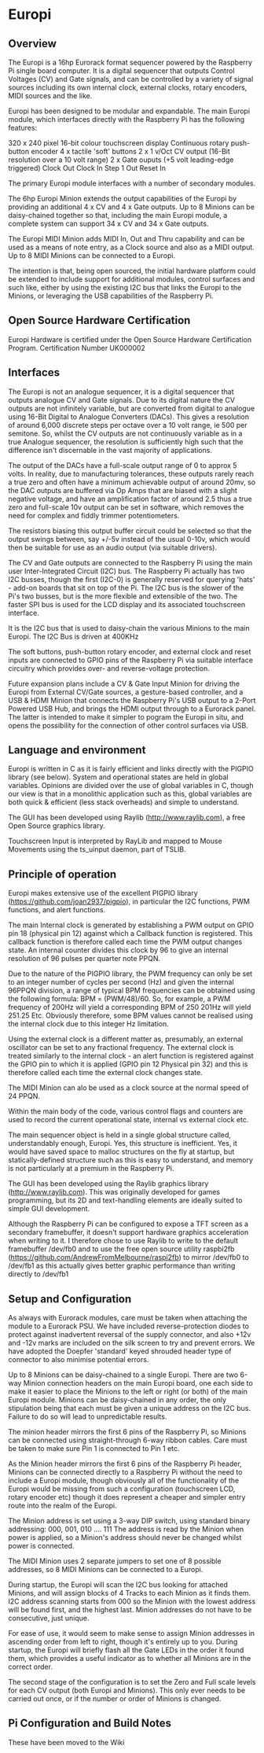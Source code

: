 ﻿# Europi

## Overview

The Europi is a 16hp Eurorack format sequencer powered by the Raspberry Pi single board computer. It is a digital sequencer that outputs Control Voltages (CV) and Gate signals, and can be controlled by a variety of signal sources including its own internal clock, external clocks, rotary encoders, MIDI sources and the like.

Europi has been designed to be modular and expandable. The main Europi module, which interfaces directly with the Raspberry Pi has the following features:

320 x 240 pixel 16-bit colour touchscreen display
Continuous rotary push-button encoder
4 x tactile 'soft' buttons
2 x 1 v/Oct CV output (16-Bit resolution over a 10 volt range)
2 x Gate ouputs (+5 volt leading-edge triggered)
Clock Out
Clock In
Step 1 Out
Reset In

The primary Europi module interfaces with a number of secondary modules.

The 6hp Europi Minion extends the output capabilities of the Europi by providing an additional 4 x CV and 4 x Gate outputs. Up to 8 Minions can be daisy-chained together so that, including the main Europi module, a complete system can support 34 x CV and 34 x Gate outputs.

The Europi MIDI Minion adds MIDI In, Out and Thru capability and can be used as a means of note entry, as a Clock source and also as a MIDI output. Up to 8 MIDI Minions can be connected to a Europi.

The intention is that, being open sourced, the initial hardware platform could be extended to include support for additional modules, control surfaces and such like, either by using the existing I2C bus that links the Europi to the Minions, or leveraging the USB capabilities of the Raspberry Pi.

## Open Source Hardware Certification

Europi Hardware is certified under the Open Source Hardware Certification Program. Certification Number UK000002

## Interfaces

The Europi is not an analogue sequencer, it is a digital sequencer that outputs analogue CV and Gate signals. Due to its digital nature the CV outputs are not infinitely variable, but are converted from digital to analogue using 16-Bit Digital to Analogue Converters  (DACs). This gives a resolution of around 6,000 discrete steps per octave over a 10 volt range, ie 500 per semitone. So, whilst the CV outputs are not continuously variable as in a true Analogue sequencer, the resolution is sufficiently high such that the difference isn't discernable in the vast majority of applications.

The output of the DACs have a full-scale output range of 0 to approx 5 volts. In reality, due to manufacturing tolerances, these outputs rarely reach a true zero and often have a minimum achievable output of around 20mv, so the DAC outputs are buffered via Op Amps that are biased with a slight negative voltage, and have an amplification factor of around 2.5 thus a true zero and full-scale 10v output can be set in software, which removes the need for complex and fiddly trimmer potentiometers.

The resistors biasing this output buffer circuit could be selected so that the output swings between, say +/-5v instead of the usual 0-10v, which would then be suitable for use as an audio output (via suitable drivers).

The CV and Gate outputs are connected to the Raspberry Pi using the main user Inter-Integrated Circuit (I2C) bus. The Raspberry Pi actually has two I2C busses, though the first (I2C-0) is generally reserved for querying 'hats' - add-on boards that sit on top of the Pi. The I2C bus is the slower of the Pi's two busses, but is the more flexible and extensible of the two. The faster SPI bus is used for the LCD display and its associated touchscreen interface. 

It is the I2C bus that is used to daisy-chain the various Minions to the main Europi. The I2C Bus is driven at 400KHz

The soft buttons, push-button rotary encoder, and external clock and reset inputs are connected to GPIO pins of the Raspberry Pi via suitable interface circuitry which provides over- and reverse-voltage protection.

Future expansion plans include a CV & Gate Input Minion for driving the Europi from External CV/Gate sources, a gesture-based controller, and a USB & HDMI Minion that connects the Raspberry Pi's USB output to a 2-Port Powered USB Hub, and brings the HDMI output through to a Eurorack panel. The latter is intended to make it simpler to pogram the Europi in situ, and opens the possibility for the connection of other control surfaces via USB.  


## Language and environment

Europi is written in C as it is fairly efficient and links directly with the PIGPIO library (see below). System and operational states are held in global variables. Opinions are divided over the use of global variables in C, though our view is that in a monolithic application such as this, global variables are both quick & efficient (less stack overheads) and simple to understand.

The GUI has been developed using Raylib (http://www.raylib.com), a free Open Source graphics library.

Touchscreen Input is interpreted by RayLib and mapped to Mouse Movements using the ts_uinput daemon, part of TSLIB.

## Principle of operation

Europi makes extensive use of the excellent PIGPIO library (https://github.com/joan2937/pigpio), in particular the I2C functions, PWM functions, and alert functions.

The main Internal clock is generated by establishing a PWM output on GPIO pin 18 (physical pin 12) against which a Callback function is registered. This callback function is therefore called each time the PWM output changes state. An internal counter divides this clock by 96 to give an internal resolution of 96 pulses per quarter note PPQN.

Due to the nature of the PIGPIO library, the PWM frequency can only be set to an integer number of cycles per second (Hz) and given the internal 96PPQN division, a range of typical BPM frequencies can be obtained using the following formula: BPM = (PWM/48)/60. So, for example, a PWM frequency of 200Hz will yield a corresponding BPM of 250 201Hz will yield 251.25 Etc. Obviously therefore, some BPM values cannot be realised using the internal clock due to this integer Hz limitation.

Using the external clock is a different matter as, presumably, an external oscillator can be set to any fractional frequency. The external clock is treated similarly to the internal clock - an alert function is registered against the GPIO pin to which it is applied (GPIO pin 12 Physical pin 32) and this is therefore called each time the external clock changes state. 

The MIDI Minion can alo be used as a clock source at the normal speed of 24 PPQN. 

Within the main body of the code, various control flags and counters are used to record the current operational state, internal vs external clock etc.

The main sequencer object is held in a single global structure called, understandably enough, Europi. Yes, this structure is inefficient. Yes, it would have saved space to malloc structures on the fly at startup, but  statically-defined structure such as this is easy to understand, and memory is not particularly at a premium in the Raspberry Pi.

The GUI has been developed using the Raylib graphics library (http://www.raylib.com). This was originally developed for games programming, but its 2D and text-handling elements are ideally suited to simple GUI development.

Although the Raspberry Pi can be configured to expose a TFT screen as a secondary framebuffer, it doesn't support hardware graphics acceleration when writing to it. I therefore chose to use Raylib to write to the default framebuffer /dev/fb0 and to use the free open source utility raspbi2fb (https://github.com/AndrewFromMelbourne/raspi2fb) to mirror /dev/fb0 to /dev/fb1 as this actually gives better graphic performance than writing directly to /dev/fb1

## Setup and Configuration

As always with Eurorack modules, care must be taken when attaching the module to a Eurorack PSU. We have included reverse-protection diodes to protect against inadvertent reversal of the supply connector, and also +12v and -12v marks are included on the silk screen to try and prevent errors. We have adopted the Doepfer 'standard' keyed shrouded header type of connector to also minimise potential errors.

Up to 8 Minions can be daisy-chained to a single Europi. There are two 6-way Minion connection headers on the main Europi board, one each side to make it easier to place the Minions to the left or right (or both) of the main Europi module. Minions can be daisy-chained in any order, the only stipulation being that each must be given a unique address on the I2C bus. Failure to do so will lead to unpredictable results.

The minion header mirrors the first 6 pins of the Raspberry Pi, so Minions can be connected using straight-through 6-way ribbon cables. Care must be taken to make sure Pin 1 is connected to Pin 1 etc.

As the Minion header mirrors the first 6 pins of the Raspberry Pi header, Minions can be connected directly to a Raspberry Pi without the need to include a Europi module, though obviously all of the functionality of the Europi would be missing from such a configuration (touchscreen LCD, rotary encoder etc) though it does represent a cheaper and simpler entry route into the realm of the Europi.

The Minion address is set using a 3-way DIP switch, using standard binary addressing: 000, 001, 010 .... 111 The address is read by the Minion when power is applied, so a Minion's address should never be changed whilst power is connected.

The MIDI Minion uses 2 separate jumpers to set one of 8 possible addresses, so 8 MIDI Minions can be connected to a Europi.

During startup, the Europi will scan the I2C bus looking for attached Minions, and will assign blocks of 4 Tracks to each Minion as it finds them. I2C address scanning starts from 000 so the Minion with the lowest address will be found first, and the highest last. Minion addresses do not have to be consecutive, just unique.

For ease of use, it would seem to make sense to assign Minion addresses in ascending order from left to right, though it's entirely up to you. During startup, the Europi will briefly flash all the Gate LEDs in the order it found them, which provides a useful indicator as to whether all Minions are in the correct order.

The second stage of the configuration is to set the Zero and Full scale levels for each CV output (both Europi and Minions). This only ever needs to be carried out once, or if the number or order of Minions is changed.

## Pi Configuration and Build Notes

These have been moved to the Wiki 
